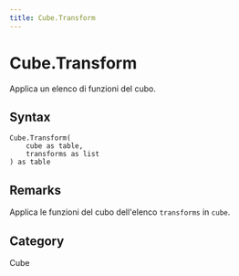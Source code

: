 ```yaml
---
title: Cube.Transform
---
```


# Cube.Transform


Applica un elenco di funzioni del cubo.


## Syntax

```powerquery
Cube.Transform(
    cube as table,
    transforms as list
) as table
```


## Remarks

Applica le funzioni del cubo dell'elenco <code>transforms</code> in <code>cube</code>.



## Category
Cube
